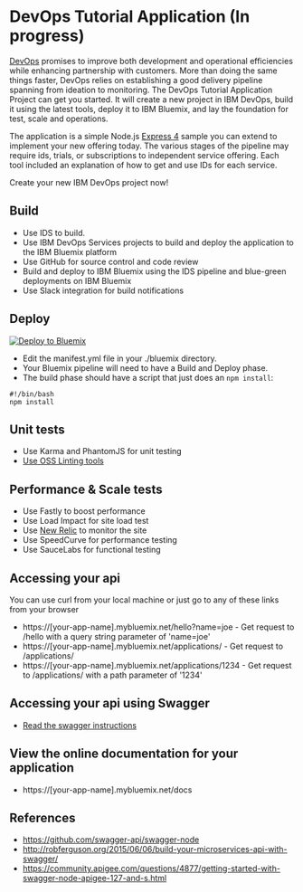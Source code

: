 # DevOps Tutorial Application (In progress)

[DevOps](https://en.wikipedia.org/wiki/DevOps) promises to improve both development and operational efficiencies while enhancing partnership with customers.
More than doing the same things faster, DevOps relies on establishing a good delivery pipeline spanning from ideation to monitoring.
The DevOps Tutorial Application Project can get you started. It will create a new project in IBM DevOps, build it using the latest tools, deploy it to IBM Bluemix, and lay the foundation for test, scale and operations.

The application is a simple Node.js [Express 4](http://expressjs.com/) sample you can extend to implement your new offering today.
The various stages of the pipeline may require ids, trials, or subscriptions to independent service offering.
Each tool included an explanation of how to get and use IDs for each service.

Create your new IBM DevOps project now!


## Build

  - Use IDS to build.
  - Use IBM DevOps Services projects to build and deploy the application to the IBM Bluemix platform
  - Use GitHub for source control and code review
  - Build and deploy to IBM Bluemix using the IDS pipeline and blue-green deployments on IBM Bluemix
  - Use Slack integration for build notifications


## Deploy

[![Deploy to Bluemix](https://bluemix.net/deploy/button.png)](https://beta3.hub.jazz.net/deploy/index.html?repository=https://github.com/skaegi/devops-tutorial-1.git&otc=true)

  - Edit the manifest.yml file in your ./bluemix directory.
  - Your Bluemix pipeline will need to have a Build and Deploy phase.  
  - The build phase should have a script that just does an `npm install`:

  ```
  #!/bin/bash
  npm install
  ```


## Unit tests

  - Use Karma and PhantomJS for unit testing
  - [Use OSS Linting tools](docs/linters.md)


## Performance & Scale tests

  - Use Fastly to boost performance
  - Use Load Impact for site load test
  - Use [New Relic](docs/NewRelic.md) to monitor the site
  - Use SpeedCurve for performance testing
  - Use SauceLabs for functional testing


## Accessing your api
  You can use curl from your local machine or just go to any of these links from your browser

  - https://[your-app-name].mybluemix.net/hello?name=joe - Get request to /hello with a query string parameter of 'name=joe'
  - https://[your-app-name].mybluemix.net/applications/ - Get request to /applications/
  - https://[your-app-name].mybluemix.net/applications/1234 - Get request to /applications/ with a path parameter of '1234'


## Accessing your api using Swagger
  - [Read the swagger instructions](docs/Swagger.md)


## View the online documentation for your application
  - https://[your-app-name].mybluemix.net/docs


## References
  - https://github.com/swagger-api/swagger-node
  - http://robferguson.org/2015/06/06/build-your-microservices-api-with-swagger/
  - https://community.apigee.com/questions/4877/getting-started-with-swagger-node-apigee-127-and-s.html
